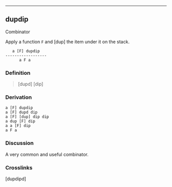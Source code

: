 ------------------------------------------------------------------------

## dupdip

Combinator

Apply a function `F` and [dup] the item under it on the stack.

       a [F] dupdip
    ------------------
          a F a

### Definition

> [dupd] [dip]

### Derivation

    a [F] dupdip
    a [F] dupd dip
    a [F] [dup] dip dip
    a dup [F] dip
    a a [F] dip
    a F a

### Discussion

A very common and useful combinator.

### Crosslinks

[dupdipd]

